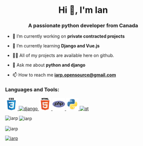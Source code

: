 <h1 align="center">Hi 👋, I'm Ian</h1>
<h3 align="center">A passionate python developer from Canada</h3>

- 🔭 I’m currently working on **private contracted projects**

- 🌱 I’m currently learning **Django and Vue.js**

- 👨‍💻 All of my projects are available here on github.

- 💬 Ask me about **python and django**

- 📫 How to reach me **iarp.opensource@gmail.com**

### Languages and Tools:
<p align="left"> <a href="https://www.w3schools.com/css/" target="_blank" rel="noreferrer"> <img src="https://raw.githubusercontent.com/devicons/devicon/master/icons/css3/css3-original-wordmark.svg" alt="css3" width="40" height="40"/> </a> <a href="https://www.djangoproject.com/" target="_blank" rel="noreferrer"> <img src="https://cdn.worldvectorlogo.com/logos/django.svg" alt="django" width="40" height="40"/> </a> <a href="https://www.w3.org/html/" target="_blank" rel="noreferrer"> <img src="https://raw.githubusercontent.com/devicons/devicon/master/icons/html5/html5-original-wordmark.svg" alt="html5" width="40" height="40"/> </a> <a href="https://www.php.net" target="_blank" rel="noreferrer"> <img src="https://raw.githubusercontent.com/devicons/devicon/master/icons/php/php-original.svg" alt="php" width="40" height="40"/> </a> <a href="https://www.python.org" target="_blank" rel="noreferrer"> <img src="https://raw.githubusercontent.com/devicons/devicon/master/icons/python/python-original.svg" alt="python" width="40" height="40"/> </a> <a href="https://www.qt.io/" target="_blank" rel="noreferrer"> <img src="https://upload.wikimedia.org/wikipedia/commons/0/0b/Qt_logo_2016.svg" alt="qt" width="40" height="40"/> </a> </p>

<p><img align="left" src="https://github-readme-stats.vercel.app/api/top-langs?username=iarp&show_icons=true&locale=en&layout=compact" alt="iarp" /></p>

<p>&nbsp;<img align="center" src="https://github-readme-stats.vercel.app/api?username=iarp&show_icons=true&locale=en" alt="iarp" /></p>

<p><img align="center" src="https://github-readme-streak-stats.herokuapp.com/?user=iarp&" alt="iarp" /></p>

<p align="left"> <a href="https://github.com/ryo-ma/github-profile-trophy"><img src="https://github-profile-trophy.vercel.app/?username=iarp" alt="iarp" /></a> </p>
